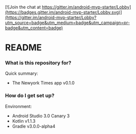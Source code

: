 [![Join the chat at https://gitter.im/android-mvp-starter/Lobby](https://badges.gitter.im/android-mvp-starter/Lobby.svg)](https://gitter.im/android-mvp-starter/Lobby?utm_source=badge&utm_medium=badge&utm_campaign=pr-badge&utm_content=badge)
# README #
### What is this repository for? ###

Quick summary:

* The Newyork Times app v0.1.0


### How do I get set up? ###
Environment: 

- Android Studio 3.0 Canary 3
- Kotlin v1.1.3
- Gradle v3.0.0-alpha4